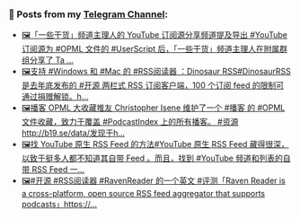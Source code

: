 ### 📰 Posts from my [Telegram Channel](https://t.me/s/aboutrss):
<!-- BLOG-POST-LIST:START -->
- [🖼「一些干货」频道主理人的 YouTube 订阅源分享频道提及导出 #YouTube 订阅源为 #OPML 文件的 #UserScript 后，「一些干货」频道主理人在附属群组分享了 Ta ...](https://t.me/aboutrss/928)
- [🖼支持 #Windows 和 #Mac 的 #RSS阅读器 ：Dinosaur RSS#DinosaurRSS 是去年底发布的 #开源 两栏式 RSS 订阅客户端，100 个订阅 feed 的限制可通过捐赠解锁。h...](https://t.me/aboutrss/927)
- [🖼播客 OPML 大收藏推友 Christopher Isene 维护了一个 #播客 的 #OPML 文件收藏，致力于覆盖 #PodcastIndex 上的所有播客。 #资源http://b19.se/data/发现于h...](https://t.me/aboutrss/926)
- [🖼找 YouTube 原生 RSS Feed 的方法#YouTube 原生 RSS Feed 藏得很深，以致于挺多人都不知道其自带 Feed 。而且，找到 #YouTube 频道和列表的自带 RSS Feed 一...](https://t.me/aboutrss/925)
- [🖼#开源 #RSS阅读器 #RavenReader 的一个英文 #评测「Raven Reader is a cross-platform, open source RSS feed aggregator that supports podcasts」https://...](https://t.me/aboutrss/924)
<!-- BLOG-POST-LIST:END -->

<!--
**AboutRSS/AboutRSS** is a ✨ _special_ ✨ repository because its `README.md` (this file) appears on your GitHub profile.

Here are some ideas to get you started:

- 🔭 I’m currently working on ...
- 🌱 I’m currently learning ...
- 👯 I’m looking to collaborate on ...
- 🤔 I’m looking for help with ...
- 💬 Ask me about ...
- 📫 How to reach me: ...
- 😄 Pronouns: ...
- ⚡ Fun fact: ...
-->
